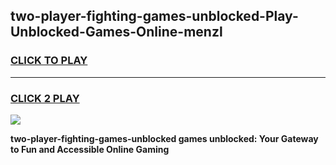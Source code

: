 
## two-player-fighting-games-unblocked-Play-Unblocked-Games-Online-menzl
<h3>
<a href="https://premium76.site?title=two-player-fighting-games-unblocked&ref=24A">CLICK TO PLAY</a></h3>
<hr>

<h3>
<a href="https://premium76.site?title=two-player-fighting-games-unblocked&ref=24A">CLICK 2 PLAY</a>
  
</h3>

<a href="https://premium76.site?title=two-player-fighting-games-unblocked&ref=24A"><img src="https://clearcache.store/games.png"></a>


**two-player-fighting-games-unblocked games unblocked: Your Gateway to Fun and Accessible Online Gaming**
